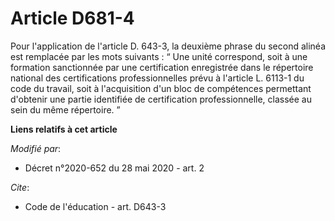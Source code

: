 # Article D681-4

Pour l'application de l'article D. 643-3, la deuxième phrase du second alinéa est remplacée par les mots suivants : “ Une
unité correspond, soit à une formation sanctionnée par une certification enregistrée dans le répertoire national des
certifications professionnelles prévu à l'article L. 6113-1 du code du travail, soit à l'acquisition d'un bloc de compétences
permettant d'obtenir une partie identifiée de certification professionnelle, classée au sein du même répertoire. ”

**Liens relatifs à cet article**

_Modifié par_:

  - Décret n°2020-652 du 28 mai 2020 - art. 2

_Cite_:

  - Code de l'éducation - art. D643-3
